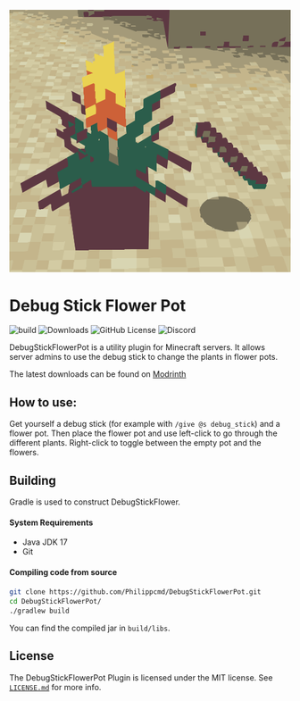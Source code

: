 ![](https://raw.githubusercontent.com/Philippcmd/DebugStickFlowerPot/refs/heads/master/icon.svg "Banner")
# Debug Stick Flower Pot

![build](https://img.shields.io/github/actions/workflow/status/PhilippCMD/DebugStickFlowerPot/.github%2Fworkflows%2Fgradle.yml)
![Downloads](https://img.shields.io/modrinth/dt/cBLgUjKK)
![GitHub License](https://img.shields.io/github/license/PhilippCMD/DebugStickFlowerPot?link=https%3A%2F%2Fgithub.com%2FPhilippcmd%2FDebugStickFlowerPot%3Ftab%3DMIT-1-ov-file)
![Discord](https://img.shields.io/discord/1221168987585642586?style=flat&logo=discord&label=discord)


DebugStickFlowerPot is a utility plugin for Minecraft servers. It allows server admins to use the debug stick to change the plants in flower pots.

The latest downloads can be found on [Modrinth](https://modrinth.com/plugin/debug-stick-flower-pot/versions) 

## How to use:

Get yourself a debug stick (for example with `/give @s debug_stick`) and a flower pot. Then place the flower pot and use left-click to go through the different plants. Right-click to toggle between the empty pot and the flowers. 



## Building
Gradle is used to construct DebugStickFlower.

#### System Requirements
* Java JDK 17 
* Git

#### Compiling code from source
```sh
git clone https://github.com/Philippcmd/DebugStickFlowerPot.git
cd DebugStickFlowerPot/
./gradlew build
```

You can find the compiled jar in `build/libs`.


## License
The DebugStickFlowerPot Plugin is licensed under the MIT license. See [`LICENSE.md`](https://github.com/Philippcmd/DebugStickFlowerPot/blob/master/LICENSE.md) for more info.
